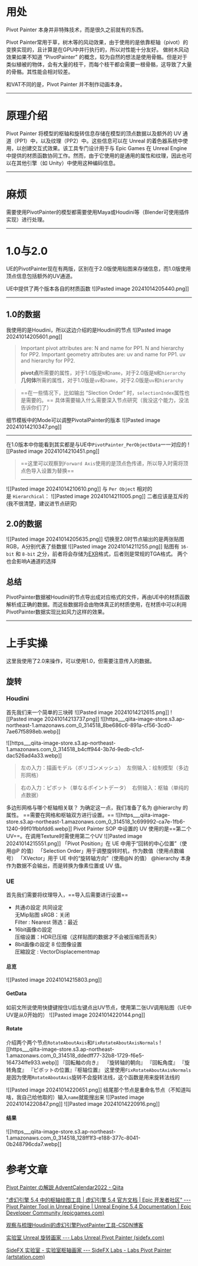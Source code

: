 # 用处

Pivot Painter 本身并非特殊技术，而是很久之前就有的东西。

Pivot Painter常用于草，树木等的风动效果，由于使用的是依靠枢轴（pivot）的变换实现的，且计算是在GPU中并行执行的，所以对性能十分友好。
做树木风动效果如果不知道 “PivotPainter” 的概念，较为自然的想法是使用骨骼。但是对于类似植被的物体，会有大量的枝干，而每个枝干都会需要一根骨骼，这导致了大量的骨骼。其性能会相对较差。

和VAT不同的是，Pivot Painter 并不制作动画本身。
___
# 原理介绍
Pivot Painter 将模型的枢轴和旋转信息存储在模型的顶点数据以及额外的 UV 通道（PP1）中，以及纹理（PP2）中。这些信息可以在 Unreal 的着色器系统中使用，以创建交互式效果。该工具专门设计用于与 Epic Games 在 Unreal Engine 中提供的材质函数协同工作。然而，由于它使用的是通用的属性和纹理，因此也可以在其他引擎（如 Unity）中使用这种编码信息。
___
# 麻烦
需要使用PivotPainter的模型都需要使用Maya或Houdini等（Blender可使用插件实现）进行处理。
___
# 1.0与2.0
UE的PivotPainter现在有两版，区别在于2.0版使用贴图来存储信息，而1.0版使用顶点信息包括额外的UV通道。

UE中提供了两个版本各自的材质函数
![[Pasted image 20241014205440.png]]
___
## 1.0的数据
我使用的是Houdini，所以这边介绍的是Houdini的节点
![[Pasted image 20241014205601.png]]
> Important pivot attributes are: N and name for PP1. N and hierarchy for PP2.
>Important geometry attributes are: uv and name for PP1. uv and hierarchy for PP2.
>
> **pivot点**所需要的属性，对于1.0版是`N`和`name`，对于2.0版是`N`和`hierarchy` 
> **几何体**所需的属性，对于1.0版是`uv`和`name`，对于2.0版是`uv`和`hierarchy`

> ==在一些情况下，比如输出 “Slection Order” 时，`selectionIndex`属性也是需要的。==
> 具体需要输入什么需要深入节点研究（我没这个能力，没法告诉你们了）

细节模板中的Mode可以调整PivotalPainter的版本
![[Pasted image 20241014210347.png]]
___
在1.0版本中你能看到其实都是与UE中`PivotPainter_PerObjectData`一一对应的
![[Pasted image 20241014210451.png]]
> ==这里可以观察到`Forward Axis`使用的是顶点色传递，所以导入时需将顶点色导入设置为替换==
> ___
![[Pasted image 20241014210610.png]]
与 `Per Object` 相对的是 `Hierarchical`：
![[Pasted image 20241014211005.png]]
二者应该是互斥的(我不很清楚，建议进节点研究)

## 2.0的数据
![[Pasted image 20241014205635.png]]
切换至2.0时节点输出的是两张贴图
RGB，A分别代表了些数据
![[Pasted image 20241014211255.png]]
贴图有 `16-bit` 和 `8-bit` 之分，前者将会存储为[EXR](https://www.openexr.com/)格式，后者则是常规的TGA格式。
两个也会影响A通道的选择

## 总结
PivotPainter数据被Houdini的节点导出成对应格式的文件，再由UE中的材质函数解析成正确的数据。而这些数据将会由物体真正的材质使用，在材质中可以利用PivotPainter数据实现比如风力这样的效果。
___
# 上手实操
这里我使用了2.0来操作，可以使用1.0，但需要注意传入的数据。
## 旋转
### Houdini
首先我们来一个简单的三块砖
![[Pasted image 20241014212615.png]]
![[Pasted image 20241014213737.png]]
![[https___qiita-image-store.s3.ap-northeast-1.amazonaws.com_0_314518_8be686c6-891a-cf56-3cd0-7ae67f5898eb.webp]]

![[https___qiita-image-store.s3.ap-northeast-1.amazonaws.com_0_314518_b4cff944-3b7d-9edb-c1cf-dac526ad4a33.webp]]
>左の入力：描画モデル（ポリゴンメッシュ） 
>左侧输入：绘制模型（多边形网格）  

>右の入力：ピボット（単なるポイントデータ） 
>右侧输入：枢轴（单纯的点数据）

多边形网格与哪个枢轴相关联？
为确定这一点，我们准备了名为 @hierarchy 的属性。
==需要在网格和枢轴双方进行设置。==
![[https___qiita-image-store.s3.ap-northeast-1.amazonaws.com_0_314518_1c699992-ca7e-1fb6-1240-99f01fbbfdd6.webp]]
Pivot Painter SOP 中设置的 UV 使用的是==第二个 UV==。在调用Texture时需使用第二个UV
![[Pasted image 20241014215551.png]]
「Pivot Position」在 UE 中用于“回转的中心位置”（使用@P 的值）
「Selection Order」用于调整旋转时机，作为数值（使用点数编号）
「XVector」用于 UE 中的“旋转轴方向”（使用@N 的值）
@hierarchy 本身作为数据不会输出，而是转换为像素位置或 UV 值。
### UE
首先我们需要将纹理导入，==导入后需要进行设置==
- 共通の設定 共同设定  
	无Mip贴图
	sRGB：关闭  
	Filter : Nearest 筛选：最近
- 16bit画像の設定  
	压缩设置：HDR已压缩（这样贴图的数据才不会被压缩而丢失）
- 8bit画像の設定 8 位图像设置  
	圧縮設定 : VectorDisplacementmap
#### 总览
![[Pasted image 20241014215803.png]]
#### GetData
如前文所说使用快捷键按住U后左键点出UV节点，使用第二张UV调用贴图（UE中UV是从0开始的）
![[Pasted image 20241014220144.png]]
#### Rotate
介绍两个两个节点`RotateAboutAxis`和`FixRotateAboutAxisNormals`
![[https___qiita-image-store.s3.ap-northeast-1.amazonaws.com_0_314518_ddedff77-32b8-1729-f6e5-164734ffe933.webp]]
	『回転軸の向き』    『旋转轴的朝向』
	『回転角度』           『旋转角度』
	『ピボットの位置』『枢轴位置』
这里使用`FixRotateAboutAxisNormals`是因为使用`RotateAboutAxis`旋转不会旋转法线，这个函数是用来旋转法线的

![[Pasted image 20241014220651.png]]
结尾那个节点是重命名节点（不知道叫啥，我自己给他取的）输入`name`就能搜出来
![[Pasted image 20241014220847.png]]
![[Pasted image 20241014220916.png]]
#### 结果
![[https___qiita-image-store.s3.ap-northeast-1.amazonaws.com_0_314518_128ff1f3-e188-377c-8041-0b248796cda7.webp]]
# 参考文章
[Pivot Painter の解説 AdventCalendar2022 - Qiita](https://qiita.com/Muteriku/items/857e02ac746b091a73f3)

["虚幻引擎 5.4 中的枢轴绘图工具 | 虚幻引擎 5.4 官方文档 | Epic 开发者社区" --- Pivot Painter Tool in Unreal Engine | Unreal Engine 5.4 Documentation | Epic Developer Community (epicgames.com)](https://dev.epicgames.com/documentation/en-us/unreal-engine/pivot-painter-tool-in-unreal-engine?application_version=5.4)

[观察与梳理Houdini的虚幻引擎PivotPainter工具-CSDN博客](https://blog.csdn.net/u013412391/article/details/121198267)

[实验室 Unreal 旋转画家 --- Labs Unreal Pivot Painter (sidefx.com)](https://www.sidefx.com/docs/houdini/nodes/sop/labs--unreal_pivotpainter-1.1.html)

[SideFX 实验室 - 实验室枢轴画家 --- SideFX Labs - Labs Pivot Painter (artstation.com)](https://sidefxlabs.artstation.com/projects/wJmoEg)